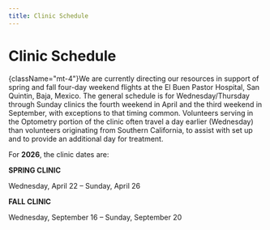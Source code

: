 ```yaml
---
title: Clinic Schedule
---
```

# Clinic Schedule

{className="mt-4"}We are currently directing our resources in support of spring and fall four-day weekend flights at the El Buen Pastor Hospital, San Quintin, Baja, Mexico. The general schedule is for Wednesday/Thursday through Sunday clinics the fourth weekend in April and the third weekend in September, with exceptions to that timing common.  Volunteers serving in the Optometry portion of the clinic often travel a day earlier (Wednesday) than volunteers originating from Southern California, to assist with set up and to provide an additional day for treatment.

For **2026**, the clinic dates are:

**SPRING CLINIC**

Wednesday, April 22 – Sunday, April 26

**FALL CLINIC**

Wednesday, September 16 – Sunday, September 20
